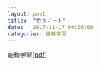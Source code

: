 ```yaml
---
layout: post
title:  "色々ノート"
date:   2017-11-17 00:00:00
categories: 機械学習
---
```


能動学習[[pdf](/notes/active_learning/main.pdf)]
